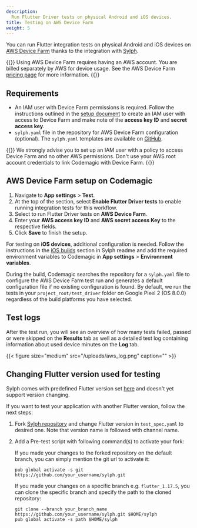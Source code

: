 ```yaml
---
description:
  Run Flutter Driver tests on physical Android and iOS devices.
title: Testing on AWS Device Farm
weight: 5
---
```


You can run Flutter integration tests on physical Android and iOS devices on [AWS Device Farm](https://aws.amazon.com/device-farm/) thanks to the integration with [Sylph](https://github.com/mmcc007/sylph). 

{{<notebox>}}
Using AWS Device Farm requires having an AWS account. You are billed separately by AWS for device usage. See the AWS Device Farm [pricing page](https://aws.amazon.com/device-farm/pricing/) for more information.
{{</notebox>}}

## Requirements

* An IAM user with Device Farm permissions is required. Follow the instructions outlined in the [setup document](https://docs.aws.amazon.com/devicefarm/latest/developerguide/setting-up.html) to create an IAM user with access to Device Farm and make note of the **access key ID** and **secret access key**.
* `sylph.yaml` file in the repository for AWS Device Farm configuration (optional). The `sylph.yaml` templates are available on [GitHub](https://github.com/mmcc007/sylph/tree/master/example).

{{<notebox>}}
We strongly advise you to set up an IAM user with a policy to access Device Farm and no other AWS permissions. Don't use your AWS root account credentials to link Codemagic with Device Farm.
{{</notebox>}}

## AWS Device Farm setup on Codemagic

1. Navigate to **App settings** > **Test**.
2. At the top of the section, select **Enable Flutter Driver tests** to enable running integration tests for this workflow.
3. Select to run Flutter Driver tests on **AWS Device Farm**. 
4. Enter your **AWS access key ID** and **AWS secret access Key** to the respective fields.
5. Click **Save** to finish the setup.

For testing on **iOS devices**, additional configuration is needed. Follow the instructions in the [iOS builds](https://github.com/mmcc007/sylph#ios-builds) section in Sylph readme and add the required environment variables to Codemagic in **App settings** > **Environment variables**.

During the build, Codemagic searches the repository for a `sylph.yaml` file to configure the AWS Device Farm test run and generates a default configuration file if no existing configuration is found. By default, we run the tests in your `project_root/test_driver` folder on Google Pixel 2 (OS 8.0.0) regardless of the build platforms you have selected. 

## Test logs

After the test run, you will see an overview of how many tests failed, passed or were skipped on the **Results** tab as well as a detailed test log containing information about used device minutes on the **Log** tab.

{{< figure size="medium" src="/uploads/aws_log.png" caption="" >}}

## Changing Flutter version used for testing

Sylph comes with predefined Flutter version set [here](https://github.com/mmcc007/sylph/blob/master/lib/resources/test_spec.yaml#L32) and doesn't yet support version changing.

If you want to test your application with another Flutter version, follow the next steps:

1. Fork [Sylph repository](https://github.com/mmcc007/sylph) and change Flutter version in `test_spec.yaml` to desired one. Note that version name is followed with channel name.
2. Add a Pre-test script with following command(s) to activate your fork:

    If you made your changes to the forked repository on the default branch, you can simply mention the git url to activate it:

    ```
    pub global activate -s git https://github.com/your_username/sylph.git
    ```

    If you made your changes on a specific branch e.g. `flutter_1.17.5`, you can clone the specific branch and specify the path to the cloned repository:

    ```
    git clone --branch your_branch_name https://github.com/your_username/sylph.git $HOME/sylph
    pub global activate -s path $HOME/sylph
    ```